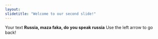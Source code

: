 ```yaml
---
layout: 
slidetitle: "Welcome to our second slide!"
---
```

Your text **Russia, maza faka, do you speak russia**
Use the left arrow to go back!
